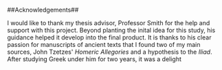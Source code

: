 ##Acknowledgements##

I would like to thank my thesis advisor, Professor Smith for the help and support with this project. Beyond planting the inital idea for this study, his guidance helped it develop into the final product. It is thanks to his clear passion for manuscripts of ancient texts that I found two of my main sources, John Tzetzes' *Homeric Allegories* and a hypothesis to the *Iliad*. After studying Greek under him for two years, it was a delight
